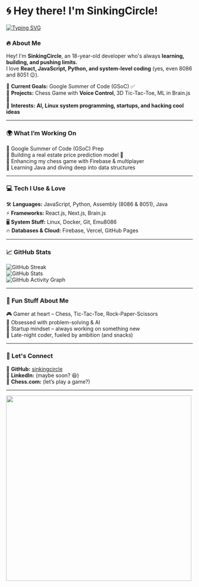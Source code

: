 # 🌀 Hey there! I'm SinkingCircle!  
[![Typing SVG](https://readme-typing-svg.herokuapp.com?font=Fira+Code&pause=1000&color=00FFA6&width=500&lines=Hey+there!+I'm+SinkingCircle!;Passionate+about+coding+and+tech;Always+learning+something+new;Building+cool+projects+with+🔥)](https://git.io/typing-svg)

### 🔥 About Me  
Hey! I'm **SinkingCircle**, an 18-year-old developer who's always **learning, building, and pushing limits.**  
I love **React, JavaScript, Python, and system-level coding** (yes, even 8086 and 8051 😉).  

🔹 **Current Goals:** Google Summer of Code (GSoC) ✅  
🔹 **Projects:** Chess Game with **Voice Control**, 3D Tic-Tac-Toe, ML in Brain.js 🧠  
🔹 **Interests:** **AI, Linux system programming, startups, and hacking cool ideas**  

---

### 🌍 What I’m Working On  
📌 Google Summer of Code (GSoC) Prep  
📌 Building a real estate price prediction model 🏡  
📌 Enhancing my chess game with Firebase & multiplayer  
📌 Learning Java and diving deep into data structures  

---

### 💻 Tech I Use & Love  
🛠️ **Languages:** JavaScript, Python, Assembly (8086 & 8051), Java  
⚡ **Frameworks:** React.js, Next.js, Brain.js  
🖥️ **System Stuff:** Linux, Docker, Git, Emu8086  
🔥 **Databases & Cloud:** Firebase, Vercel, GitHub Pages  

---

### 📈 GitHub Stats  
![GitHub Streak](https://github-readme-streak-stats.herokuapp.com/?user=sinkingcircle&theme=dark)  
![GitHub Stats](https://github-readme-stats.vercel.app/api?username=sinkingcircle&show_icons=true&theme=radical)  
![GitHub Activity Graph](https://github-readme-activity-graph.vercel.app/graph?username=sinkingcircle&theme=react-dark)  

---

### 🚀 Fun Stuff About Me  
🎮 Gamer at heart – Chess, Tic-Tac-Toe, Rock-Paper-Scissors  
🧠 Obsessed with problem-solving & AI  
🚀 Startup mindset – always working on something new  
🌙 Late-night coder, fueled by ambition (and snacks)  

---

### 📢 Let's Connect  
🔗 **GitHub:** [sinkingcircle](https://github.com/sinkingcircle)  
🔗 **LinkedIn:** (maybe soon? 😆)  
🔗 **Chess.com:** (let’s play a game?)  

---

<img src="https://media.giphy.com/media/qgQUggAC3Pfv687qPC/giphy.gif" width="500">
